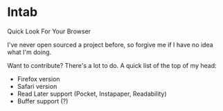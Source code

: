 Intab
=====
Quick Look For Your Browser

I've never open sourced a project before, so forgive me if I have no idea what I'm doing.

Want to contribute? There's a lot to do. A quick list of the top of my head:

* Firefox version
* Safari version
* Read Later support (Pocket, Instapaper, Readability)
* Buffer support (?)
